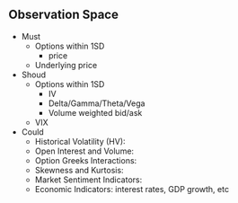 ## Observation Space
* Must
    * Options within 1SD
        * price
    * Underlying price
* Shoud
    * Options within 1SD
        * IV 
        * Delta/Gamma/Theta/Vega
        * Volume weighted bid/ask
    * VIX
* Could
    * Historical Volatility (HV):
    * Open Interest and Volume:
	* Option Greeks Interactions:
	* Skewness and Kurtosis:
	* Market Sentiment Indicators:
	* Economic Indicators: interest rates, GDP growth, etc
